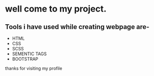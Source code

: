 # well come to my project.
##  Tools i have used while creating webpage are-

 - HTML
 - CSS
 - SCSS
 - SEMENTIC TAGS
 - BOOTSTRAP

thanks for visiting my profile